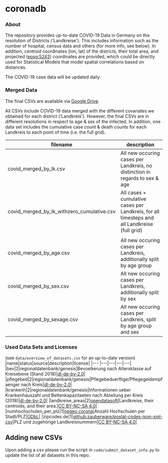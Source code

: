 # coronadb

### About
The repository provides up-to-date COVID-19 Data in Germany on the resolution of Districts ('Landkreise').
This includes information such as the number of hospital, census data and others (for more info, see below). In addition,  centroid coordinates (lon, lat) of the districts, their total area, and projected ([epsg:5243](https://epsg.io/5243)) coordinates are provided, which could be directly used for Statistical Models that model spatial correlations based on distances.

The COVID-19 case data will be updated daily.

### Merged Data
The final CSVs are available via [Google Drive](https://drive.google.com/drive/folders/1Vsf20J75hAJ6EmgM6yRjsRpyLKqvZhmJ?usp=sharing).

All CSVs include COVID-19 data merged with the different covariates we obtained for each district ('Landkreis').
However, the final CSVs are in different resolutions in respect to age & sex of the infected.
In addition, one data set includes the cumulative case count & death counts for each Landkreis to each point of time (i.e. the full grid).

|filename | description|
|---|---|
| covid_merged_by_lk.csv| All new occuring cases per Landkreis, no distinction in regards to sex & age|
| covid_merged_by_lk_withzero_cumulative.csv| All cases + cumulative cases per Landkreis, for all timesteps and all Landkreise (full grid)|
||
| covid_merged_by_age.csv| All new occuring cases per Landkreis, additionally split by age group|
| covid_merged_by_sex.csv| All new occuring cases per Landkreis, additionally split by sex|
| covid_merged_by_sexage.csv| All new occuring cases per Landkreis, split by age group and sex|

### Used Data Sets and Licenses
(see `data/overview_of_datasets.csv` for an up-to-date version)
|name|status|source|description|license|
|--- |---|---|---|---|
|bev|2|regionaldatenbank/genesis|Bevoelkerung nach Altersklasse auf Kreisebene (Stand 2018)|[dl-de-by-2.0](https://www.govdata.de/dl-de/by-2-0)|
|pflegebed|2|regionaldatenbank/genesis|Pflegebeduerftige/Pflegegeldempfaenger nach Kreis|[dl-de-by-2.0](https://www.govdata.de/dl-de/by-2-0)|
|krankenh|2|regionaldatenbank/genesis|Informationen ueber Krankenhauszahl und Bettenkapazitaeten nach Abteilung per Kreis (2018)|[dl-de-by-2.0](https://www.govdata.de/dl-de/by-2-0)|
|landkreise_areas|2|[opendatasoft](https://public.opendatasoft.com/explore/dataset/landkreise-in-germany)|Landkreise, their centroids, and their area.|[CC BY-NC-SA 4.0](https://creativecommons.org/licenses/by-nc-sa/4.0/)|
|numhochschulen_per_plz|1|[npgeo corona](https://npgeo-corona-npgeo-de.hub.arcgis.com/datasets/379e258b9a004236a3ddeab031acbb98_0/)|Anzahl Hochschulen  per Stadt/PLZ|[ODbL](https://opendatacommons.org/licenses/odbl/index.html)|
|zipcodes.de|1|[github:zauberware/postal-codes-json-xml-csv](https://github.com/zauberware/postal-codes-json-xml-csv/blob/master/data/DE/zipcodes.de.csv)|PLZ und zugehörige Landkreisnummern|[CC BY-NC-SA 4.0](https://creativecommons.org/licenses/by-nc-sa/4.0/)|

## Adding new CSVs
Upon adding a csv please run the script in `code/submit_dataset_info.py` to update the list of all datasets in this repo.
